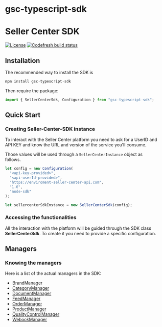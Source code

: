 # gsc-typescript-sdk

# Seller Center SDK

[![License](https://img.shields.io/badge/License-BSD%203--Clause-blue.svg)](https://opensource.org/licenses/BSD-3-Clause)
[![Codefresh build status](https://g.codefresh.io/api/badges/pipeline/linioit/seller-center-sdk%2Fdefault?branch=master&key=eyJhbGciOiJIUzI1NiJ9.NWNhNzllZDQzNjVkMGNlMjdjOTYzNzI4.OK7sUA-U_zNwHsu1lm9Xw2DAX9hj0MUjFH1CUUK7xhM&type=cf-1)](https%3A%2F%2Fg.codefresh.io%2Fpipelines%2Fdefault%2Fbuilds%3FrepoOwner%3DLinioIT%26repoName%3Dseller-center-sdk%26serviceName%3DLinioIT%252Fseller-center-sdk%26filter%3Dtrigger%3Abuild~Build%3Bbranch%3Amaster%3Bpipeline%3A5e600de27efa9000aa57452f~default)

## Installation

The recommended way to install the SDK is

```javascript
npm install gsc-typescript-sdk
```

Then require the package:

```javascript
import { SellerCenterSdk, Configuration } from "gsc-typescript-sdk";
```

## Quick Start

### Creating Seller-Center-SDK instance

To interact with the Seller Center platform you need to ask for a UserID and API KEY and know the URL and version of the service you'll consume.

Those values will be used through a `SellerCenterInstance` object as follows.

```javascript
let config = new Configuration(
  "<api-key-provided>",
  "<api-userId-provided>",
  "https://enviroment-seller-center-api.com",
  "1.0",
  "node-sdk"
);

let sellercenterSdkInstance = new SellerCenterSdk(config);
```

### Accessing the functionalities

All the interaction with the platform will be guided through the SDK class
**SellerCenterSdk**. To create it you need to provide a specific configuration.

## Managers

### Knowing the managers

Here is a list of the actual managers in the SDK:

- [BrandManager](docs/Managers/Brand.md)
- [CategoryManager](docs/Managers/Category.md)
- [DocumentManager](docs/Managers/Document.md)
- [FeedManager](docs/Managers/Feed.md)
- [OrderManager](docs/Managers/Order.md)
- [ProductManager](docs/Managers/Product.md)
- [QualityControlManager](docs/Managers/QualityControl.md)
- [WebookManager](docs/Managers/Webhook.md)
